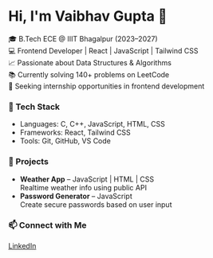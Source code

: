 # Hi, I'm Vaibhav Gupta 👋

🎓 B.Tech ECE @ IIIT Bhagalpur (2023–2027)  
💻 Frontend Developer | React | JavaScript | Tailwind CSS  
📈 Passionate about Data Structures & Algorithms  
📚 Currently solving 140+ problems on LeetCode  
🚀 Seeking internship opportunities in frontend development

### 🔧 Tech Stack
- Languages: C, C++, JavaScript, HTML, CSS
- Frameworks: React, Tailwind CSS
- Tools: Git, GitHub, VS Code

### 📌 Projects
- **Weather App** – JavaScript | HTML | CSS  
  Realtime weather info using public API  
- **Password Generator** – JavaScript  
  Create secure passwords based on user input

### 📫 Connect with Me
[LinkedIn](https://www.linkedin.com/in/vaibhav-gupta-170a0b288/)

